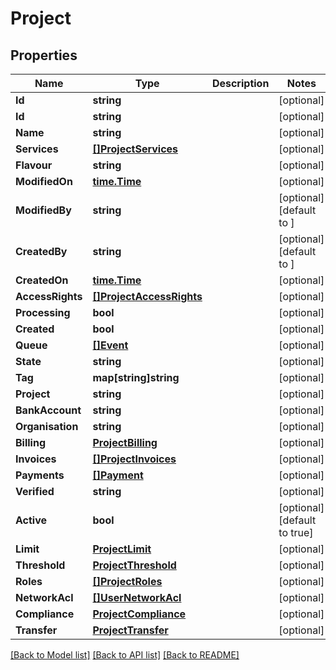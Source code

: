 # Project

## Properties

Name | Type | Description | Notes
------------ | ------------- | ------------- | -------------
**Id** | **string** |  | [optional] 
**Id** | **string** |  | [optional] 
**Name** | **string** |  | [optional] 
**Services** | [**[]ProjectServices**](project_services.md) |  | [optional] 
**Flavour** | **string** |  | [optional] 
**ModifiedOn** | [**time.Time**](time.Time.md) |  | [optional] 
**ModifiedBy** | **string** |  | [optional] [default to ]
**CreatedBy** | **string** |  | [optional] [default to ]
**CreatedOn** | [**time.Time**](time.Time.md) |  | [optional] 
**AccessRights** | [**[]ProjectAccessRights**](project_accessRights.md) |  | [optional] 
**Processing** | **bool** |  | [optional] 
**Created** | **bool** |  | [optional] 
**Queue** | [**[]Event**](event.md) |  | [optional] 
**State** | **string** |  | [optional] 
**Tag** | **map[string]string** |  | [optional] 
**Project** | **string** |  | [optional] 
**BankAccount** | **string** |  | [optional] 
**Organisation** | **string** |  | [optional] 
**Billing** | [**ProjectBilling**](project_billing.md) |  | [optional] 
**Invoices** | [**[]ProjectInvoices**](project_invoices.md) |  | [optional] 
**Payments** | [**[]Payment**](payment.md) |  | [optional] 
**Verified** | **string** |  | [optional] 
**Active** | **bool** |  | [optional] [default to true]
**Limit** | [**ProjectLimit**](project_limit.md) |  | [optional] 
**Threshold** | [**ProjectThreshold**](project_threshold.md) |  | [optional] 
**Roles** | [**[]ProjectRoles**](project_roles.md) |  | [optional] 
**NetworkAcl** | [**[]UserNetworkAcl**](user_networkAcl.md) |  | [optional] 
**Compliance** | [**ProjectCompliance**](project_compliance.md) |  | [optional] 
**Transfer** | [**ProjectTransfer**](project_transfer.md) |  | [optional] 

[[Back to Model list]](../README.md#documentation-for-models) [[Back to API list]](../README.md#documentation-for-api-endpoints) [[Back to README]](../README.md)


